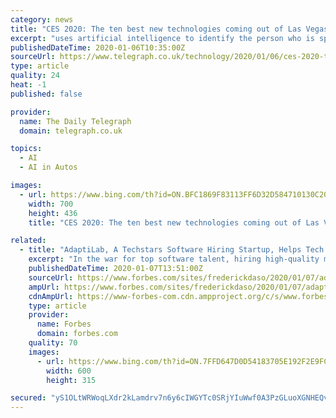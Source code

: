 ```yaml
---
category: news
title: "CES 2020: The ten best new technologies coming out of Las Vegas"
excerpt: "uses artificial intelligence to identify the person who is speaking, and then employ lip reading technology to isolate the sound of their voice, making it easier for those with hearing difficulties to understand them. OrCam’s founders, Amnon Shashua and Mr. Ziv Aviram, previously founded Mobileye, a driverless car company that was sold to ..."
publishedDateTime: 2020-01-06T10:35:00Z
sourceUrl: https://www.telegraph.co.uk/technology/2020/01/06/ces-2020-ten-best-new-technologies-coming-las-vegas/
type: article
quality: 24
heat: -1
published: false

provider:
  name: The Daily Telegraph
  domain: telegraph.co.uk

topics:
  - AI
  - AI in Autos

images:
  - url: https://www.bing.com/th?id=ON.BFC1869F83113FF6D32D584710130C20
    width: 700
    height: 436
    title: "CES 2020: The ten best new technologies coming out of Las Vegas"

related:
  - title: "AdaptiLab, A Techstars Software Hiring Startup, Helps Tech Companies Acquire The Best Machine Learning Talent"
    excerpt: "In the war for top software talent, hiring high-quality machine learning engineers is a challenging technical problem in of itself. Early-stage startups have to spend precious working hours sorting through candidates' resumes. The problem isn't any easier at larger tech companies. Still, at least there's a dedicated segment of the company ..."
    publishedDateTime: 2020-01-07T13:51:00Z
    sourceUrl: https://www.forbes.com/sites/frederickdaso/2020/01/07/adaptilab-a-techstars-software-hiring-startup-helps-tech-companies-acquire-the-best-machine-learning-talent/
    ampUrl: https://www.forbes.com/sites/frederickdaso/2020/01/07/adaptilab-a-techstars-software-hiring-startup-helps-tech-companies-acquire-the-best-machine-learning-talent/amp/
    cdnAmpUrl: https://www-forbes-com.cdn.ampproject.org/c/s/www.forbes.com/sites/frederickdaso/2020/01/07/adaptilab-a-techstars-software-hiring-startup-helps-tech-companies-acquire-the-best-machine-learning-talent/amp/
    type: article
    provider:
      name: Forbes
      domain: forbes.com
    quality: 70
    images:
      - url: https://www.bing.com/th?id=ON.7FFD647D0D54183705E192F2E9FC3417
        width: 600
        height: 315

secured: "yS1OLtWRWoqLXdr2kLamdrv7n6y6cIWGYTc0SRjYIuWwf0A3PzGLuoXGNHEQvV06KsTu1u97Xcije33NmQ7A7qsrH6u4ZIWRL725iSfaWjSw+iW1v/+Ndbaj2oajIuI22BGDaNT7PsTTRmh+1MN7RZ1+MmdMgi65q5HydFQHcGp34ThVWdxtD93+xOOuUPyiKDD0HCIG6nBO/K3nDN77/kRWVfeocxA6BC+YQKGchJ1skhhmK7di8RmNHuNDPJg4LTn6VGkjCSYvdJQGrI7htQ==;FEYobeVsi52S4c6wREK5ww=="
---
```


